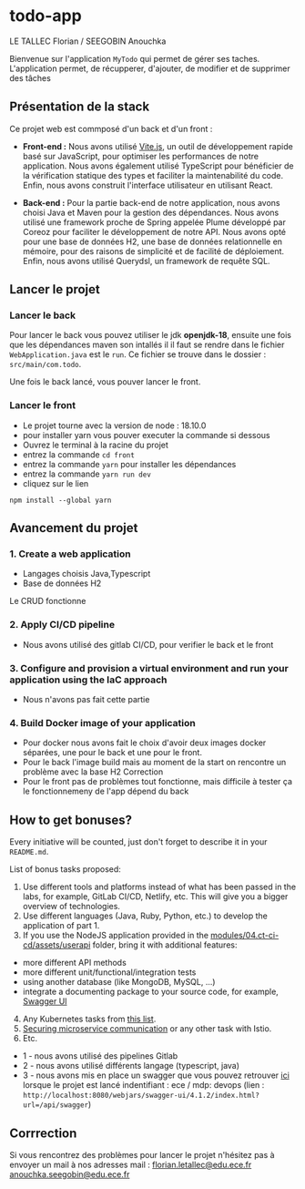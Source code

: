 
todo-app
=============

LE TALLEC Florian / SEEGOBIN Anouchka

Bienvenue sur l'application `MyTodo` qui permet de gérer ses taches.
L'application permet, de récupperer, d'ajouter, de modifier et de supprimer des tâches

Présentation de la stack
--------------------
Ce projet web est commposé d'un back et d'un front :

- **Front-end :** Nous avons utilisé [Vite.js](https://vitejs.dev/), un outil de développement rapide basé sur
  JavaScript, pour optimiser les performances de notre application. Nous avons également utilisé TypeScript pour
  bénéficier de la vérification statique des types et faciliter la maintenabilité du code. Enfin, nous avons construit
  l'interface utilisateur en utilisant React.


- **Back-end :** Pour la partie back-end de notre application, nous avons choisi Java et Maven pour la gestion des
  dépendances. Nous avons utilisé une framework proche de Spring appelée Plume développé par Coreoz pour faciliter le
  développement de
  notre API. Nous avons opté pour une base de données H2, une base de données relationnelle en mémoire, pour des raisons
  de simplicité et de
  facilité de déploiement. Enfin, nous avons utilisé Querydsl, un framework de requête SQL.

Lancer le projet
--------------------

### Lancer le back

Pour lancer le back vous pouvez utiliser le jdk **openjdk-18**, ensuite une fois que les dépendances maven son intallés
il
il faut se rendre dans le fichier `WebApplication.java` est le `run`. Ce fichier se trouve dans le dossier :
`src/main/com.todo`.

Une fois le back lancé, vous pouver lancer le front.

### Lancer le front

- Le projet tourne avec la version de node : 18.10.0
- pour installer yarn vous pouver executer la commande si dessous
- Ouvrez le terminal à la racine du projet
- entrez la commande `cd front`
- entrez la commande `yarn` pour installer les dépendances
- entrez la commande `yarn run dev`
- cliquez sur le lien

```
npm install --global yarn
```

Avancement du projet
--------------------

### 1. Create a web application

- Langages choisis Java,Typescript
- Base de données H2

Le CRUD fonctionne

### 2. Apply CI/CD pipeline

- Nous avons utilisé des gitlab CI/CD, pour verifier le back et le front

### 3. Configure and provision a virtual environment and run your application using the IaC approach

- Nous n'avons pas fait cette partie

### 4. Build Docker image of your application

- Pour docker nous avons fait le choix d'avoir deux images docker séparées, une pour le back et une pour le front.
- Pour le back l'image build mais au moment de la start on rencontre un problème avec la base H2
  Correction
- Pour le front pas de problèmes tout fonctionne, mais difficile à tester ça le fonctionnemeny de l'app dépend du back

## How to get bonuses?

Every initiative will be counted, just don't forget to describe it in your `README.md`.

List of bonus tasks proposed:

1. Use different tools and platforms instead of what has been passed in the labs, for example, GitLab CI/CD, Netlify,
   etc. This will give you a bigger overview of technologies.
2. Use different languages (Java, Ruby, Python, etc.) to develop the application of part 1.
3. If you use the NodeJS application provided in
   the [modules/04.ct-ci-cd/assets/userapi](modules/04.ct-ci-cd/assets/userapi) folder, bring it with additional
   features:

- more different API methods
- more different unit/functional/integration tests
- using another database (like MongoDB, MySQL, ...)
- integrate a documenting package to your source code, for
  example, [Swagger UI](https://www.npmjs.com/package/express-swagger-generator)

4. Any Kubernetes tasks from [this list](https://kubernetes.io/docs/tasks/).
5. [Securing microservice communication](https://istio.io/latest/docs/tasks/security/) or any other task with Istio.
6. Etc.

- 1 - nous avons utilisé des pipelines Gitlab
- 2 - nous avons utilisé différents langage (typescript, java)
- 3 - nous avons mis en place un swagger que vous pouvez
  retrouver [ici](http://localhost:8080/webjars/swagger-ui/4.1.2/index.html?url=/api/swagger) lorsque le projet est
  lancé
  indentifiant : ece / mdp: devops
  (lien : `http://localhost:8080/webjars/swagger-ui/4.1.2/index.html?url=/api/swagger`)

Corrrection
--------------------

Si vous rencontrez des problèmes pour lancer le projet n'hésitez pas à envoyer un mail à nos adresses mail :
florian.letallec@edu.ece.fr
anouchka.seegobin@edu.ece.fr
